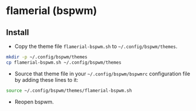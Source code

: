 # flamerial (bspwm)

## Install

- Copy the theme file `flamerial-bspwm.sh` to `~/.config/bspwm/themes`.

```sh
mkdir -p ~/.config/bspwm/themes
cp flamerial-bspwm.sh ~/.config/bspwm/themes
```

- Source that theme file in your `~/.config/bspwm/bspwmrc` configuration file
  by adding these lines to it:

```sh
source ~/.config/bspwm/themes/flamerial-bspwm.sh
```

- Reopen bspwm.
